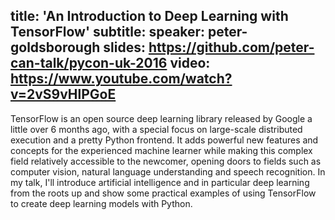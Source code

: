 title: 'An Introduction to Deep Learning with TensorFlow'
subtitle:
speaker: peter-goldsborough
slides: https://github.com/peter-can-talk/pycon-uk-2016
video: https://www.youtube.com/watch?v=2vS9vHlPGoE
---
TensorFlow is an open source deep learning library released by Google a little over 6 months ago, with a special focus on large-scale distributed execution and a pretty Python frontend. It adds powerful new features and concepts for the experienced machine learner while making this complex field relatively accessible to the newcomer, opening doors to fields such as computer vision, natural language understanding and speech recognition. In my talk, I'll introduce artificial intelligence and in particular deep learning from the roots up and show some practical examples of using TensorFlow to create deep learning models with Python.